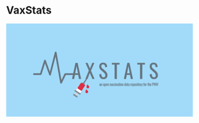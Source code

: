 # VaxStats

![VaxStats logo with accompanying text 'an open vaccination data repository for the PNW'][logo]

[logo]: https://github.com/kthrog/VaxStats/blob/master/protocolReport/misc/VaxStats-logo-repo.png
